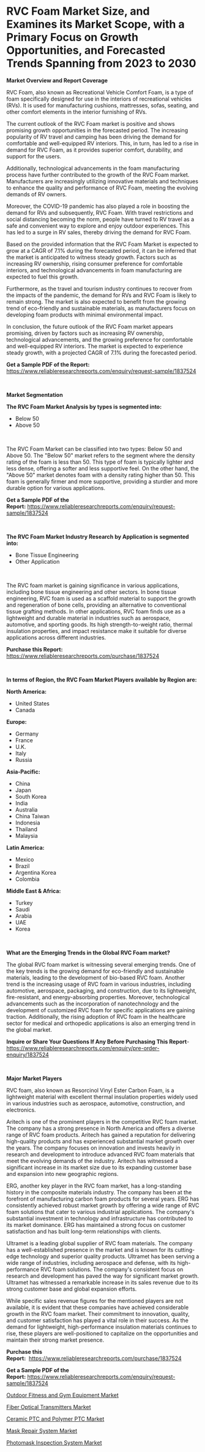 <p><h1>RVC Foam Market Size, and Examines its Market Scope, with a Primary Focus on Growth Opportunities, and Forecasted Trends Spanning from 2023 to 2030</h1></p><p><strong>Market Overview and Report Coverage</strong></p>
<p><p>RVC Foam, also known as Recreational Vehicle Comfort Foam, is a type of foam specifically designed for use in the interiors of recreational vehicles (RVs). It is used for manufacturing cushions, mattresses, sofas, seating, and other comfort elements in the interior furnishing of RVs.</p><p>The current outlook of the RVC Foam market is positive and shows promising growth opportunities in the forecasted period. The increasing popularity of RV travel and camping has been driving the demand for comfortable and well-equipped RV interiors. This, in turn, has led to a rise in demand for RVC Foam, as it provides superior comfort, durability, and support for the users.</p><p>Additionally, technological advancements in the foam manufacturing process have further contributed to the growth of the RVC Foam market. Manufacturers are increasingly utilizing innovative materials and techniques to enhance the quality and performance of RVC Foam, meeting the evolving demands of RV owners.</p><p>Moreover, the COVID-19 pandemic has also played a role in boosting the demand for RVs and subsequently, RVC Foam. With travel restrictions and social distancing becoming the norm, people have turned to RV travel as a safe and convenient way to explore and enjoy outdoor experiences. This has led to a surge in RV sales, thereby driving the demand for RVC Foam.</p><p>Based on the provided information that the RVC Foam Market is expected to grow at a CAGR of 7.1% during the forecasted period, it can be inferred that the market is anticipated to witness steady growth. Factors such as increasing RV ownership, rising consumer preference for comfortable interiors, and technological advancements in foam manufacturing are expected to fuel this growth.</p><p>Furthermore, as the travel and tourism industry continues to recover from the impacts of the pandemic, the demand for RVs and RVC Foam is likely to remain strong. The market is also expected to benefit from the growing trend of eco-friendly and sustainable materials, as manufacturers focus on developing foam products with minimal environmental impact.</p><p>In conclusion, the future outlook of the RVC Foam market appears promising, driven by factors such as increasing RV ownership, technological advancements, and the growing preference for comfortable and well-equipped RV interiors. The market is expected to experience steady growth, with a projected CAGR of 7.1% during the forecasted period.</p></p>
<p><strong>Get a Sample PDF of the Report:</strong> <a href="https://www.reliableresearchreports.com/enquiry/request-sample/1837524">https://www.reliableresearchreports.com/enquiry/request-sample/1837524</a></p>
<p>&nbsp;</p>
<p><strong>Market Segmentation</strong></p>
<p><strong>The RVC Foam Market Analysis by types is segmented into:</strong></p>
<p><ul><li>Below 50</li><li>Above 50</li></ul></p>
<p>&nbsp;</p>
<p><p>The RVC Foam Market can be classified into two types: Below 50 and Above 50. The "Below 50" market refers to the segment where the density rating of the foam is less than 50. This type of foam is typically lighter and less dense, offering a softer and less supportive feel. On the other hand, the "Above 50" market denotes foam with a density rating higher than 50. This foam is generally firmer and more supportive, providing a sturdier and more durable option for various applications.</p></p>
<p><strong>Get a Sample PDF of the Report:</strong>&nbsp;<a href="https://www.reliableresearchreports.com/enquiry/request-sample/1837524">https://www.reliableresearchreports.com/enquiry/request-sample/1837524</a></p>
<p>&nbsp;</p>
<p><strong>The RVC Foam Market Industry Research by Application is segmented into:</strong></p>
<p><ul><li>Bone Tissue Engineering</li><li>Other Application</li></ul></p>
<p>&nbsp;</p>
<p><p>The RVC foam market is gaining significance in various applications, including bone tissue engineering and other sectors. In bone tissue engineering, RVC foam is used as a scaffold material to support the growth and regeneration of bone cells, providing an alternative to conventional tissue grafting methods. In other applications, RVC foam finds use as a lightweight and durable material in industries such as aerospace, automotive, and sporting goods. Its high strength-to-weight ratio, thermal insulation properties, and impact resistance make it suitable for diverse applications across different industries.</p></p>
<p><strong>Purchase this Report:</strong>&nbsp; <a href="https://www.reliableresearchreports.com/purchase/1837524">https://www.reliableresearchreports.com/purchase/1837524</a></p>
<p>&nbsp;</p>
<p><strong>In terms of Region, the RVC Foam Market Players available by Region are:</strong></p>
<p>
    <p> <strong> North America: </strong>
        <ul>
            <li>United States</li>
            <li>Canada</li>
        </ul>
        </p> 
    <p> <strong> Europe: </strong>
        <ul>
            <li>Germany</li>
            <li>France</li>
            <li>U.K.</li>
            <li>Italy</li>
            <li>Russia</li>
        </ul>
        </p> 
    <p> <strong> Asia-Pacific: </strong>
        <ul>
            <li>China</li>
            <li>Japan</li>
            <li>South Korea</li>
            <li>India</li>
            <li>Australia</li>
            <li>China Taiwan</li>
            <li>Indonesia</li>
            <li>Thailand</li>
            <li>Malaysia</li>
        </ul>
        </p> 
    <p> <strong> Latin America: </strong>
        <ul>
            <li>Mexico</li>
            <li>Brazil</li>
            <li>Argentina Korea</li>
            <li>Colombia</li>
        </ul>
        </p> 
    <p> <strong> Middle East & Africa: </strong>
        <ul>
            <li>Turkey</li>
            <li>Saudi</li>
            <li>Arabia</li>
            <li>UAE</li>
            <li>Korea</li>
        </ul>
    </p>
    </p>
<p>&nbsp;</p>
<p><strong>What are the Emerging Trends in the Global RVC Foam market?</strong></p>
<p><p>The global RVC foam market is witnessing several emerging trends. One of the key trends is the growing demand for eco-friendly and sustainable materials, leading to the development of bio-based RVC foam. Another trend is the increasing usage of RVC foam in various industries, including automotive, aerospace, packaging, and construction, due to its lightweight, fire-resistant, and energy-absorbing properties. Moreover, technological advancements such as the incorporation of nanotechnology and the development of customized RVC foam for specific applications are gaining traction. Additionally, the rising adoption of RVC foam in the healthcare sector for medical and orthopedic applications is also an emerging trend in the global market.</p></p>
<p><strong>Inquire or Share Your Questions If Any Before Purchasing This Report</strong>- <a href="https://www.reliableresearchreports.com/enquiry/pre-order-enquiry/1837524">https://www.reliableresearchreports.com/enquiry/pre-order-enquiry/1837524</a></p>
<p>&nbsp;</p>
<p><strong>Major Market Players</strong></p>
<p><p>RVC foam, also known as Resorcinol Vinyl Ester Carbon Foam, is a lightweight material with excellent thermal insulation properties widely used in various industries such as aerospace, automotive, construction, and electronics.</p><p>Aritech is one of the prominent players in the competitive RVC foam market. The company has a strong presence in North America and offers a diverse range of RVC foam products. Aritech has gained a reputation for delivering high-quality products and has experienced substantial market growth over the years. The company focuses on innovation and invests heavily in research and development to introduce advanced RVC foam materials that meet the evolving demands of the industry. Aritech has witnessed a significant increase in its market size due to its expanding customer base and expansion into new geographic regions.</p><p>ERG, another key player in the RVC foam market, has a long-standing history in the composite materials industry. The company has been at the forefront of manufacturing carbon foam products for several years. ERG has consistently achieved robust market growth by offering a wide range of RVC foam solutions that cater to various industrial applications. The company's substantial investment in technology and infrastructure has contributed to its market dominance. ERG has maintained a strong focus on customer satisfaction and has built long-term relationships with clients.</p><p>Ultramet is a leading global supplier of RVC foam materials. The company has a well-established presence in the market and is known for its cutting-edge technology and superior quality products. Ultramet has been serving a wide range of industries, including aerospace and defense, with its high-performance RVC foam solutions. The company's consistent focus on research and development has paved the way for significant market growth. Ultramet has witnessed a remarkable increase in its sales revenue due to its strong customer base and global expansion efforts.</p><p>While specific sales revenue figures for the mentioned players are not available, it is evident that these companies have achieved considerable growth in the RVC foam market. Their commitment to innovation, quality, and customer satisfaction has played a vital role in their success. As the demand for lightweight, high-performance insulation materials continues to rise, these players are well-positioned to capitalize on the opportunities and maintain their strong market presence.</p></p>
<p><strong>Purchase this Report:</strong>&nbsp;&nbsp;<a href="https://www.reliableresearchreports.com/purchase/1837524">https://www.reliableresearchreports.com/purchase/1837524</a></p>
<p></p>
<p><strong>Get a Sample PDF of the Report:</strong>&nbsp;<a href="https://www.reliableresearchreports.com/enquiry/request-sample/1837524">https://www.reliableresearchreports.com/enquiry/request-sample/1837524</a></p>
<p><p><a href="https://medium.com/@prakrishnarp23/outdoor-fitness-and-gym-equipment-market-research-report-its-history-and-forecast-2023-to-2030-2366d8919057">Outdoor Fitness and Gym Equipment Market</a></p><p><a href="https://medium.com/@entelaloshi55/fiber-optical-transmitters-market-analysis-and-sze-forecasted-for-period-from-2023-to-2030-ee00b2583408">Fiber Optical Transmitters Market</a></p><p><a href="https://medium.com/@elvirabogdani08/ceramic-ptc-and-polymer-ptc-market-the-key-to-successful-business-strategy-forecast-till-2030-45b7842c2786">Ceramic PTC and Polymer PTC Market</a></p><p><a href="https://medium.com/@greisdukagjini2014/mask-repair-system-market-size-and-market-trends-complete-industry-overview-2023-to-2030-a3821d254cd9">Mask Repair System Market</a></p><p><a href="https://medium.com/@loretamusaj85/photomask-inspection-system-market-furnishes-information-on-market-share-market-trends-and-market-b8ad5df89856">Photomask Inspection System Market</a></p></p>